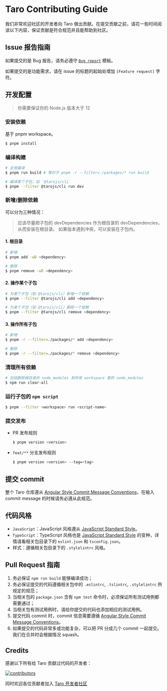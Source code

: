 # Taro Contributing Guide

我们非常欢迎社区的开发者向 Taro 做出贡献。在提交贡献之前，请花一些时间阅读以下内容，保证贡献是符合规范并且能帮助到社区。

## Issue 报告指南

如果提交的是 Bug 报告，请务必遵守 [`Bug report`](https://github.com/NervJS/taro/blob/master/.github/ISSUE_TEMPLATE/bug_report.md) 模板。

如果提交的是功能需求，请在 issue 的标题的起始处增加 `[Feature request]` 字符。

## 开发配置

> 你需要保证你的 Node.js 版本大于 12

### 安装依赖

基于 pnpm workspace。

```bash
$ pnpm install
```

### 编译构建

```bash
# 全局编译
$ pnpm run build # 等价于 pnpm -r --filter=./packages/* run build

# 编译某个子包，如 `@tarojs/cli`
$ pnpm --filter @tarojs/cli run dev
```

### 新增/删除依赖

可以分为三种情况：

> 应该尽量把子包的 devDependencies 作为根目录的 devDependencies，从而安装在根目录。
> 如果版本遇到冲突，可以安装在子包内。

#### 1. 根目录

```bash
# 新增
$ pnpm add -wD <dependency>

# 删除
$ pnpm remove -wD <dependency>
```

#### 2. 操作某个子包

```bash
# 为某个子包（如 @tarojs/cli）新增一个依赖
$ pnpm --filter @tarojs/cli add <dependency>

# 为某个子包（如 @tarojs/cli）删除一个依赖
$ pnpm --filter @tarojs/cli remove <dependency>
```

#### 3. 操作所有子包

```bash
# 新增
$ pnpm -r --filter=./packages/* add <dependency>

# 删除
$ pnpm -r --filter=./packages/* remove <dependency>
```

### 清理所有依赖

```bash
# 包括删除根目录的 node_modules 和所有 workspace 里的 node_modules
$ npm run clear-all
```

### 运行子包的 `npm script`

```bash
$ pnpm --filter <workspace> run <script-name>
```

### 提交发布

- PR 发布规则

  ```bash
  $ pnpm version <version>
  ```

- `feat/**` 分支发布规则

  ```bash
  $ pnpm version <version> --tag=<tag>
  ```

## 提交 commit

整个 Taro 仓库遵从 [Angular Style Commit Message Conventions](https://gist.github.com/stephenparish/9941e89d80e2bc58a153)，在输入 commit message 的时候请务必遵从此规范。

## 代码风格

* `JavaScript`：JavaScript 风格遵从 [JavaScript Standard Style](https://github.com/standard/standard)。
* `TypeScript`：TypeScript 风格也是 [JavaScript Standard Style](https://github.com/standard/standard) 的变种，详情请看相关包目录下的 `eslint.json` 和 `tsconfig.json`。
* 样式：遵循相关包目录下的 `.stylelintrc` 风格。

## Pull Request 指南

1. 务必保证 `npm run build` 能够编译成功；
2. 务必保证提交的代码遵循相关包中的 `.eslintrc`, `.tslintrc`, `.stylelintrc` 所规定的规范；
3. 当相关包的 `package.json` 含有 `npm test` 命令时，必须保证所有测试用例都需要通过；
4. 当相关包有测试用例时，请给你提交的代码也添加相应的测试用例。
5. 提交代码 commit 时，commit 信息需要遵循 [Angular Style Commit Message Conventions](https://gist.github.com/stephenparish/9941e89d80e2bc58a153)。
6. 如果提交的代码非常多或功能复杂，可以把 PR 分成几个 commit 一起提交。我们在合并时会根据情况 squash。

## Credits

感谢以下所有给 Taro 贡献过代码的开发者：

[![contributors](https://opencollective.com/taro/contributors.svg?width=890&button=false)](https://github.com/NervJS/taro/graphs/contributors)

同时欢迎各位贡献者加入 [Taro 开发者社区](http://storage.jd.com/taro-jd-com/static/contact_taro_devlop_qr.png)
